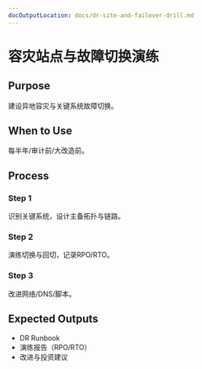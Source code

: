 ```yaml
---
docOutputLocation: docs/dr-site-and-failover-drill.md
---
```


# 容灾站点与故障切换演练

## Purpose

建设异地容灾与关键系统故障切换。

## When to Use

每半年/审计前/大改造前。

## Process

### Step 1

识别关键系统，设计主备拓扑与链路。

### Step 2

演练切换与回切，记录RPO/RTO。

### Step 3

改进网络/DNS/脚本。

## Expected Outputs

- DR Runbook
- 演练报告（RPO/RTO）
- 改进与投资建议
